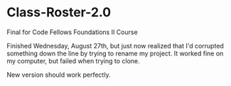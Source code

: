 Class-Roster-2.0
================

Final for Code Fellows Foundations II Course

Finished Wednesday, August 27th, but just now realized that I'd corrupted something down the line by trying to rename my project. It worked fine on my computer, but failed when trying to clone.

New version should work perfectly.
